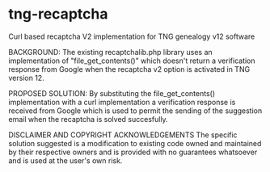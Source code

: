 # tng-recaptcha
Curl based recaptcha V2 implementation for TNG genealogy v12 software

BACKGROUND:
The existing recaptchalib.php library uses an implementation of "file_get_contents()" which doesn't return a verification response from Google when the recaptcha v2 option is activated in TNG version 12.

PROPOSED SOLUTION:
By substituting the file_get_contents() implementation with a curl implementation a verification response is received from Google which is used to permit the sending of the suggestion email when the recaptcha is solved succesfully.

DISCLAIMER AND COPYRIGHT ACKNOWLEDGEMENTS
The specific solution suggested is a modification to existing code owned and maintained by their respective owners and is provided with no guarantees whatsoever and is used at the user's own risk.
